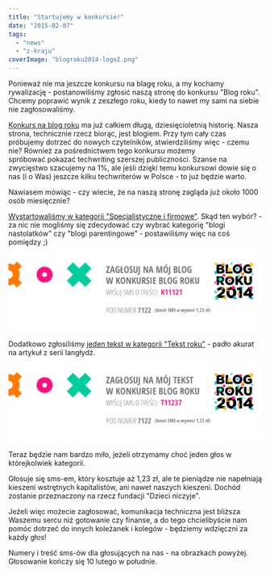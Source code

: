 ```yaml
---
title: "Startujemy w konkursie!"
date: "2015-02-07"
tags:
  - "news"
  - "z-kraju"
coverImage: "blogroku2014-logo2.png"
---
```


Ponieważ nie ma jeszcze konkursu na blagę roku, a my kochamy rywalizację -
postanowiliśmy zgłosić naszą stronę do konkursu "Blog roku". Chcemy poprawić
wynik z zeszłego roku, kiedy to nawet my sami na siebie nie zagłosowaliśmy.

[Konkurs na blog roku](http://www.blogroku.pl/) ma już całkiem długą,
dziesięcioletnią historię. Nasza strona, technicznie rzecz biorąc, jest blogiem.
Przy tym cały czas próbujemy dotrzeć do nowych czytelników, stwierdziliśmy
więc - czemu nie? Również za pośrednictwem tego konkursu możemy
spróbować pokazać techwriting szerszej publiczności. Szanse na zwycięstwo
szacujemy na 1%, ale jeśli dzięki temu konkursowi dowie się o nas (i o Was)
jeszcze kilku techwriterów w Polsce - to już będzie warto.

Nawiasem mówiąc - czy wiecie, że na naszą stronę zagląda już około 1000 osób
miesięcznie?

[Wystartowaliśmy w kategorii "Specjalistyczne i firmowe"](http://www.blogroku.pl/2014/kategorie/-b-techwriter-b-b-pl-b-,8sh,blog.html).
Skąd ten wybór? - za nic nie mogliśmy się zdecydować czy wybrać kategorię "blogi
nastolatków" czy "blogi parentingowe" - postawiliśmy więc na coś pomiędzy ;)
[![Glosuj_blog_roku](images/Glosuj_blog_roku-1024x341.png)](http://techwriter.pl/wp-content/uploads/2015/02/Glosuj_blog_roku.png)

Dodatkowo zgłosiliśmy
[jeden tekst w kategorii "Tekst roku"](http://www.blogroku.pl/2014/kategorie/-b-langlydz-b-part-ten,98i,tekst.html) -
padło akurat na artykuł z serii langłydż.
[![Glosuj_tekst_roku](images/Glosuj_tekst_roku-1024x341.png)](http://techwriter.pl/wp-content/uploads/2015/02/Glosuj_tekst_roku.png)

Teraz będzie nam bardzo miło, jeżeli otrzymamy choć jeden głos w którejkolwiek
kategorii.

Głosuje się sms-em, który kosztuje aż 1,23 zł, ale te pieniądze nie napełniają
kieszeni wstrętnych kapitalistów, ani nawet naszych kieszeni. Dochód zostanie
przeznaczony na rzecz fundacji "Dzieci niczyje".

Jeżeli więc możecie zagłosować, komunikacja techniczna jest bliższa Waszemu
sercu niż gotowanie czy finanse, a do tego chcielibyście nam pomóc dotrzeć do
innych koleżanek i kolegów - będziemy wdzięczni za każdy głos!

Numery i treść sms-ów dla głosujących na nas - na obrazkach powyżej. Głosowanie
kończy się 10 lutego w południe.
